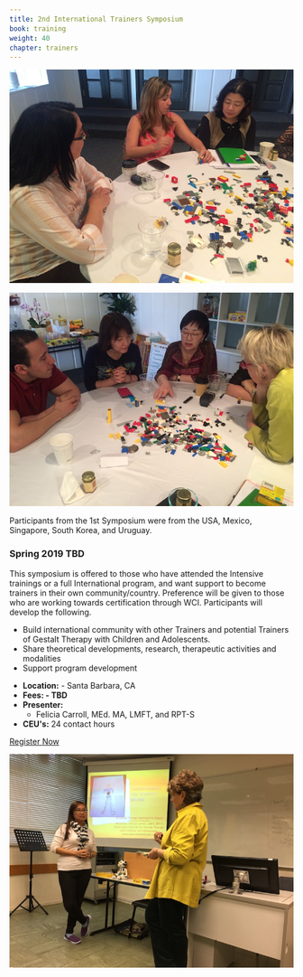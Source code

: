 ```yaml
---
title: 2nd International Trainers Symposium
book: training
weight: 40
chapter: trainers
---
```

<div class="row">
    <div class="col col-sm-6">
        <p><img src="/assets/img/trainers1.jpg" class="img-responsive img-thumbnail" /></p>
        <p><img src="/assets/img/trainers2.jpg" class="img-responsive img-thumbnail" /></p>
        <p>Participants from the 1st Symposium were from the USA, Mexico, Singapore, South Korea, and Uruguay.</p>
    </div>
    <div class="col col-sm-6">
        <div class="panel panel-default">
            <div class="panel panel-heading">
                <h3 class="panel-title header-title">Spring 2019 TBD</h3>
            </div>
            <div class="panel-body">
                <p>This symposium is offered to those who have attended the Intensive trainings or a full International program, and want support to become trainers in their own community/country. Preference will be given to those who are working towards certification through WCI. Participants will develop the following.</p>
                <p>
                    <ul>
                        <li>Build international community with other Trainers and potential Trainers of Gestalt Therapy with Children and Adolescents.</li>
                        <li>Share theoretical developments, research, therapeutic activities and modalities</li>
                        <li>Support program development</li>
                    </ul>
                </p>
                <ul class="list-group">
                    <li class="list-group-item"><strong>Location:</strong> - Santa Barbara, CA</li>
                    <li class="list-group-item"><strong>Fees: - TBD</strong></li>
                    <li class="list-group-item"><strong>Presenter:</strong>
                      <ul>
                        <li>Felicia Carroll, MEd. MA, LMFT, and RPT-S</li>
                      </ul>
                    </li>
                    <li class="list-group-item"><strong>CEU's:</strong> 24 contact hours</li>
                </ul>
            </div>
            <div class="panel-footer">
                <a href="/register" class="btn btn-primary btn-block">Register Now</a>
            </div>
        </div>
        <p><img src="/assets/img/trainers3.jpg" class="img-responsive img-thumbnail" /></p>
    </div>
</div>

